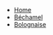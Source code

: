 <!-- docs/_sidebar.md -->
- [Home](/)
- [Béchamel](/Recettes/Sauces/bechamel.md)
- [Bolognaise](/Recettes/Sauces/bolognaise.md)
